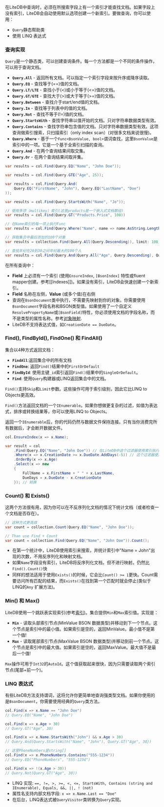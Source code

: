 在LiteDB中查询时，必须在所搜索字段上有一个索引才能查找文档。如果字段上没有索引，LiteDB会自动使用默认选项创建一个新索引。要做查询，你可以使用：

- `Query`静态帮助类
- 使用 LINQ 表达式

### 查询实现

`Query`是一个静态类，可以创建查询条件。每一个方法都是一个不同的条件操作，可以用于查询文档。

- **`Query.All`** - 返回所有文档。可以指定一个索引字段来按升序或降序读取。
- **`Query.EQ`** - 查找等于(==)值的文档。
- **`Query.LT/LTE`** - 查找小于(<)或小于等于(<=)值的文档。
- **`Query.GT/GTE`** - 查找大于(>)或大于等于(>=)值的文档。
- **`Query.Between`** - 查找介于start/end值的文档。
- **`Query.In`** - 查找等于列表中的值的文档。
- **`Query.Not`** - 查找不等于(!=)值的文档。
- **`Query.StartsWith`** - 查找字符串以值开始的文档。只对字符串数据类型有效。
- **`Query.Contains`** - 查找字符串包含值的文档。只对字符串数据类型有效。这项查询做索引搜索，只扫描索引（only index scan）(对很多文档来说很慢)。
- **`Query.Where`** - 基于一个`Func<BsonValue, bool>`谓词查找，这里`BsonValue`是索引中的一项。它是一个基于全索引扫描的查询。
- **`Query.And`** - 在两个查询结果间取交集。 
- **`Query.Or`** - 在两个查询结果间取并集。 

```C#
var results = col.Find(Query.EQ("Name", "John Doe"));

var results = col.Find(Query.GTE("Age", 25));

var results = col.Find(Query.And(
    Query.EQ("FirstName", "John"), Query.EQ("LastName", "Doe")
));

var results = col.Find(Query.StartsWith("Name", "Jo"));

// 使用多项（multikey）索引(这里products是一个嵌入式文档数组)
var results = col.Find(Query.GT("Products.Price", 100))

// 在Name索引的每一项上执行Func
var results = col.Find(Query.Where("Name", name => name.AsString.Length > 20));

// 获取集合中最后添加的100个对象
var results = collection.Find(Query.All(Query.Descending)), limit: 100);

// 查找年纪在20到30之间年纪最大的100个人
var results = col.Find(Query.And(Query.All("Age", Query.Descending), Query.Between("Age", 20, 30)), limit: 100);
```

在所有查询中：

- **Field** 上必须有一个索引 (使用`EnsureIndex`, `[BsonIndex]` 特性或fluent mapper创建。参考[[Indexes]])。如果没有索引，LiteDB会快速创建一个新索引。
- **Field** 名称在左侧，**Value** (或多个值)在右侧
- 查询在`BsonDocument`类中执行，不需要先映射到你的对象。你需要使用`BsonDocument`字段名称和BSON类型值。如果使用了一个自定义`ResolvePropertyName`或`[BsonField]`特性，你必须使用文档的字段名称，而不是类型的属性名称。参考[对象映射](Object-Mapping).
- LiteDB不支持表达式值，如`CreationDate == DueDate`。

### Find(), FindById(), FindOne() 和 FindAll()

集合以4种方式返回文档：

- **`FindAll`**:返回集合中的所有文档
- **`FindOne`**: 返回`Find()`结果中的`FirstOrDefault`
- **`FindById`**: 使用主键`_id`索引返回`Find()`结果中的`SingleOrDefault`。
- **`Find`**: 使用`Query`构建器或LINQ返回集合中的文档。

`Find()`支持`Skip`和`Limit`参数。这些操作可用于索引级别，因此它比LINQ to Objects更高效。

`Find()`方法返回文档的一个`IEnumerable`。如果你想做更复杂的过滤，如值为表达式，排序或转换结果等，你可以使用LINQ to Objects。

返回一个`IEnumerable`后，你的代码仍然与数据文件保持连接。只有当你消费完所有数据后，才会断开数据文件。

```C#
col.EnsureIndex(x => x.Name);

var result = col
    .Find(Query.EQ("Name", "John Doe")) // 在LiteDB中这个过滤器使用索引执行
    .Where(x => x.CreationDate >= x.DueDate.AddDays(-5)) // 这个过滤器使用LINQ to Object执行
    .OrderBy(x => x.Age)
    .Select(x => new 
    { 
        FullName = x.FirstName + " " + x.LastName, 
        DueDays = x.DueDate - x.CreationDate 
    }); // 转换
```

### Count() 和 Exists()

这两个方法很有用，因为你可以在不反序列化文档的情况下统计文档（或者检查一个文档是否存在）。

```C#
// 这种方式更高效
var count = collection.Count(Query.EQ("Name", "John Doe"));

// Than use Find + Count
var count = collection.Find(Query.EQ("Name", "John Doe")).Count();
```

- 在第一个统计中，LiteDB使用索引来搜索，并统计索引中"Name = John"出现的次数，不用反序列化和映射文档。
- 如果`Name`字段没有索引，LiteDB将反序列化文档，但不进行映射。仍然比`Find().Count()`快
- 同样的想法适用于使用`Exists()`的时候，它会比`Count() >= 1`更快。Count需要访问所有匹配的结果，而`Exists()`在找到第一个匹配时就会停止(类似于LINQ的`Any` 扩展方法)。

### Min() 和 Max()

LiteDB使用一个跳跃表实现索引(参考[索引](Indexes))。集合提供`Min`和`Max`索引值。实现是：

- **`Min`** - 读取头部索引节点(MinValue BSON 数据类型)并移动到下一个节点。这个节点是索引中的最小值。如果索引是空的，返回MinValue。最小值不是第一个值!
- **`Max`** - 读取尾部索引节点(MaxValue BSON 数据类型)并移动到前一个节点。这个节点是索引中的最大值。如果索引是空的，返回MaxValue。最大值不是最后一个值!

`Max`操作可用于`Int32`的`AutoId`。这个值获取起来很快，因为只需要读取两个索引节点(尾部+前一个)。

### LINQ 表达式

有些LiteDB方法支持谓词，这将允许你更简单地查询强类型文档。如果你使用的是`BsonDocument`，你需要使用经典的`Query`类方法。

```C#
col.Find(x => x.Name == "John Doe")
// Query.EQ("Name", "John Doe")

col.Find(x => x.Age > 30)
// Query.GT("Age", 30)

col.Find(x => x.Name.StartsWith("John") && x.Age > 30)
// Query.And(Query.StartsWith("Name", "John"), Query.GT("Age", 30))

// 这里PhoneNumbers是string[]
col.Find(x => x.PhoneNumbers.Contains("555-1234"))
// Query.EQ("PhoneNumbers", "555-1234")

col.Find(x => !(x.Age > 30))
// Query.Not(Query.GT("Age", 30))
```

- LINQ 实现: `==, !=, >, >=, <, <=, StartsWith, Contains (string and IEnumerable), Equals, &&, ||, ! (not)`
- 属性名支持内部文档字段: `x => x.Name.Last == "Doe"`
- 在后台，LINQ表达式被`QueryVisitor`类转换为`Query`实现。
